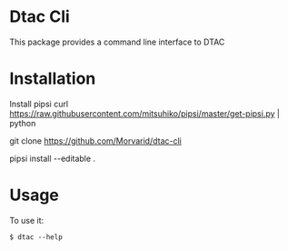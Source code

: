 # Dtac Cli

This package provides a command line interface to DTAC


# Installation

Install pipsi
curl https://raw.githubusercontent.com/mitsuhiko/pipsi/master/get-pipsi.py | python

git clone https://github.com/Morvarid/dtac-cli

pipsi install --editable .


# Usage

To use it:

    $ dtac --help

